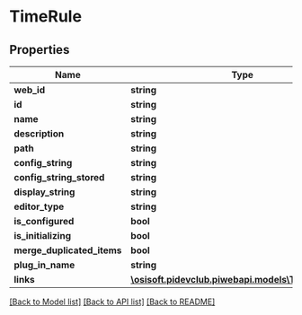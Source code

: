 # TimeRule

## Properties
Name | Type | Description | Notes
------------ | ------------- | ------------- | -------------
**web_id** | **string** |  | [optional] 
**id** | **string** |  | [optional] 
**name** | **string** |  | [optional] 
**description** | **string** |  | [optional] 
**path** | **string** |  | [optional] 
**config_string** | **string** |  | [optional] 
**config_string_stored** | **string** |  | [optional] 
**display_string** | **string** |  | [optional] 
**editor_type** | **string** |  | [optional] 
**is_configured** | **bool** |  | [optional] 
**is_initializing** | **bool** |  | [optional] 
**merge_duplicated_items** | **bool** |  | [optional] 
**plug_in_name** | **string** |  | [optional] 
**links** | [**\osisoft.pidevclub.piwebapi.models\TimeRuleLinks**](TimeRuleLinks.md) |  | [optional] 

[[Back to Model list]](../README.md#documentation-for-models) [[Back to API list]](../README.md#documentation-for-api-endpoints) [[Back to README]](../README.md)


